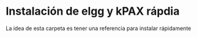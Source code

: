 # Instalación de elgg y kPAX rápdia
La idea de esta carpeta es tener una referencia para instalar rápidamente
